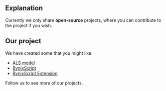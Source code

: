 ## Explanation
Currently we only share **open-source** projects, where you can contribute to the project if you wish.
## Our project
We have created some that you might like.
- [ALS model](https://github.com/soteenstudio/als-model)
- [BynixScript](https://github.com/soteenstudio/BynixScript)
- [BynixScript Extension](https://github.com/soteenstudio/BynixScript-Extension)

Follow us to see more of our projects.
